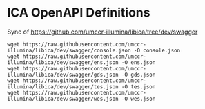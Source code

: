 # ICA OpenAPI Definitions

Sync of https://github.com/umccr-illumina/libica/tree/dev/swagger

```
wget https://raw.githubusercontent.com/umccr-illumina/libica/dev/swagger/console.json -O console.json
wget https://raw.githubusercontent.com/umccr-illumina/libica/dev/swagger/ens.json -O ens.json
wget https://raw.githubusercontent.com/umccr-illumina/libica/dev/swagger/gds.json -O gds.json
wget https://raw.githubusercontent.com/umccr-illumina/libica/dev/swagger/tes.json -O tes.json
wget https://raw.githubusercontent.com/umccr-illumina/libica/dev/swagger/wes.json -O wes.json
```
